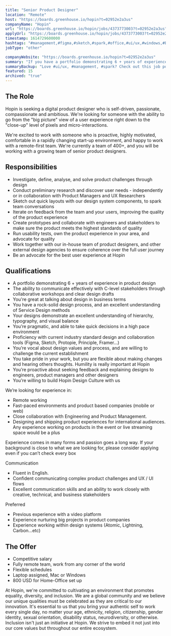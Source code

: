 ```yaml
---
title: "Senior Product Designer"
location: "Remote"
host: "https://boards.greenhouse.io/hopin?t=02952e2a3us"
companyName: "Hopin"
url: "https://boards.greenhouse.io/hopin/jobs/4373773003?t=02952e2a3us"
applyUrl: "https://boards.greenhouse.io/hopin/jobs/4373773003?t=02952e2a3us#app"
timestamp: 1614729600000
hashtags: "#management,#figma,#sketch,#spark,#office,#ui/ux,#windows,#English"
jobType: "other"

companyWebsite: "https://boards.greenhouse.io/hopin?t=02952e2a3us"
summary: "If you have a portfolio demonstrating 6 + years of experience in product design, Hopin is looking for someone with your skillset."
summaryBackup: "Love #ui/ux, #management, #spark? Check out this job post!"
featured: 15
archived: "true"
---
```


## The Role

Hopin is seeking a digital product designer who is self-driven, passionate, compassionate and ambitious. We're looking for someone with the ability to go from the "big picture" view of a user experience right down to the "close-up" level of pixels and micro-interactions.

We're excited to work with someone who is proactive, highly motivated, comfortable in a rapidly changing start-up environment, and happy to work with a remote-first team. We're currently a team of 400+, and you will be working with a growing team of senior product designers.

## Responsibilities

*   Investigate, define, analyse, and solve product challenges through design
*   Conduct preliminary research and discover user needs - independently or in collaboration with Product Managers and UX Researchers 
*   Sketch out quick layouts with our design system components, to spark team conversations
*   Iterate on feedback from the team and your users, improving the quality of the product experience
*   Create prototypes and collaborate with engineers and stakeholders to make sure the product meets the highest standards of quality
*   Run usability tests, own the product experience in your area, and advocate for quality
*   Work together with our in-house team of product designers, and other external design agencies to ensure coherence over the full user journey
*   Be an advocate for the best user experience at Hopin

## Qualifications

*   A portfolio demonstrating 6 + years of experience in product design
*   The ability to communicate effectively with C-level stakeholders through collaborative workshops and clear design drafts
*   You're great at talking about design in business terms
*   You have a rock-solid design process, and an excellent understanding of Service Design methods
*   Your designs demonstrate an excellent understanding of hierarchy, typography, and visual balance
*   You’re pragmatic, and able to take quick decisions in a high pace environment
*   Proficiency with current industry standard design and collaboration tools (Figma, Sketch, Protopie, Principle, Framer…)
*   You’re vocal about design values and process, and are willing to challenge the current establishment
*   You take pride in your work, but you are flexible about making changes and hearing others thoughts. Humility is really important at Hopin
*   You’re proactive about seeking feedback and explaining designs to engineers, product managers and other designers
*   You’re willing to build Hopin Design Culture with us

We’re looking for experience in:

*   Remote working
*   Fast-paced environments and product based companies (mobile or web)
*   Close collaboration with Engineering and Product Management.
*   Designing and shipping product experiences for international audiences. Any experience working on products in the event or live streaming space would be a plus

Experience comes in many forms and passion goes a long way. If your background is close to what we are looking for, please consider applying even if you can’t check every box

Communication

*   Fluent in English.
*   Confident communicating complex product challenges and UX / UI flows
*   Excellent communication skills and an ability to work closely with creative, technical, and business stakeholders

Preferred

*   Previous experience with a video platform
*   Experience nurturing big projects in product companies
*   Experience working within design systems (Atomic, Lightning, Carbon...etc)

## The Offer 

*   Competitive salary
*   Fully remote team, work from any corner of the world
*   Flexible schedules
*   Laptop assigned, Mac or Windows 
*   800 USD for Home-Office set up

At Hopin, we're committed to cultivating an environment that promotes equality, diversity, and inclusion. We are a global community and we believe our unique qualities must be celebrated as they are critical to our innovation. It's essential to us that you bring your authentic self to work every single day, no matter your age, ethnicity, religion, citizenship, gender identity, sexual orientation, disability status, neurodiversity, or otherwise. Inclusion isn't just an initiative at Hopin. We strive to embed it not just into our core values but throughout our entire ecosystem.
